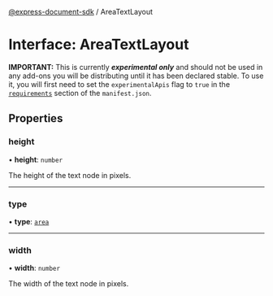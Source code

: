 [@express-document-sdk](../overview.md) / AreaTextLayout

# Interface: AreaTextLayout

<InlineAlert slots="text" variant="warning"/>

**IMPORTANT:** This is currently ***experimental only*** and should not be used in any add-ons you will be distributing until it has been declared stable. To use it, you will first need to set the `experimentalApis` flag to `true` in the [`requirements`](../../../manifest/index.md#requirements) section of the `manifest.json`.

## Properties

### height

• **height**: `number`

The height of the text node in pixels.

---

### type

• **type**: [`area`](../enumerations/TextType.md#area)

---

### width

• **width**: `number`

The width of the text node in pixels.
